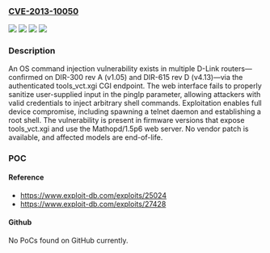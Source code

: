 ### [CVE-2013-10050](https://cve.mitre.org/cgi-bin/cvename.cgi?name=CVE-2013-10050)
![](https://img.shields.io/static/v1?label=Product&message=DIR-300%20rev%20A&color=blue)
![](https://img.shields.io/static/v1?label=Product&message=DIR-615%20rev%20D&color=blue)
![](https://img.shields.io/static/v1?label=Version&message=*%20&color=brightgreen)
![](https://img.shields.io/static/v1?label=Vulnerability&message=CWE-78%20Improper%20Neutralization%20of%20Special%20Elements%20used%20in%20an%20OS%20Command%20('OS%20Command%20Injection')&color=brightgreen)

### Description

An OS command injection vulnerability exists in multiple D-Link routers—confirmed on DIR-300 rev A (v1.05) and DIR-615 rev D (v4.13)—via the authenticated tools_vct.xgi CGI endpoint. The web interface fails to properly sanitize user-supplied input in the pingIp parameter, allowing attackers with valid credentials to inject arbitrary shell commands. Exploitation enables full device compromise, including spawning a telnet daemon and establishing a root shell. The vulnerability is present in firmware versions that expose tools_vct.xgi and use the Mathopd/1.5p6 web server. No vendor patch is available, and affected models are end-of-life.

### POC

#### Reference
- https://www.exploit-db.com/exploits/25024
- https://www.exploit-db.com/exploits/27428

#### Github
No PoCs found on GitHub currently.

